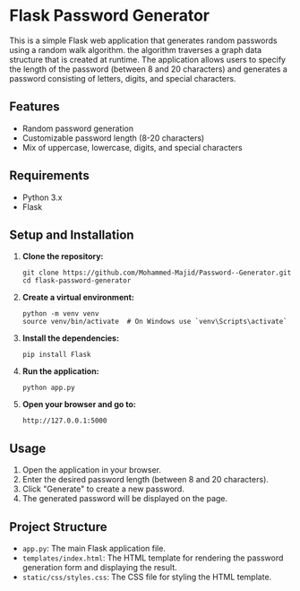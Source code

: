 # Flask Password Generator

This is a simple Flask web application that generates random passwords using a random walk algorithm. the algorithm traverses a graph data structure that is created at runtime. 
The application allows users to specify the length of the password (between 8 and 20 characters) and generates a password consisting of letters, digits, and special characters.

## Features

- Random password generation
- Customizable password length (8-20 characters)
- Mix of uppercase, lowercase, digits, and special characters

## Requirements

- Python 3.x
- Flask

## Setup and Installation

1. **Clone the repository:**

    ```
    git clone https://github.com/Mohammed-Majid/Password--Generator.git
    cd flask-password-generator
    ```

2. **Create a virtual environment:**

    ```
    python -m venv venv
    source venv/bin/activate  # On Windows use `venv\Scripts\activate`
    ```

3. **Install the dependencies:**

    ```
    pip install Flask
    ```

4. **Run the application:**

    ```
    python app.py
    ```

5. **Open your browser and go to:**

    ```
    http://127.0.0.1:5000
    ```

## Usage

1. Open the application in your browser.
2. Enter the desired password length (between 8 and 20 characters).
3. Click "Generate" to create a new password.
4. The generated password will be displayed on the page.

## Project Structure

- `app.py`: The main Flask application file.
- `templates/index.html`: The HTML template for rendering the password generation form and displaying the result.
- `static/css/styles.css`: The CSS file for styling the HTML template.


